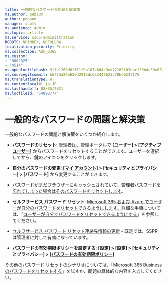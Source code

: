 ```yaml
---
title: 一般的なパスワードの問題と解決策
ms.author: pebaum
author: pebaum
manager: scotv
ms.audience: Admin
ms.topic: article
ms.service: o365-administration
ROBOTS: NOINDEX, NOFOLLOW
localization_priority: Priority
ms.collection: Adm_O365
ms.custom:
- "9002325"
- "4514"
ms.openlocfilehash: 9ffe1268d6ff51f9a187e8d4c9ed72169f03dbc120b4c89e852af2ff64195a04
ms.sourcegitcommit: b5f7da89a650d2915dc652449623c78be6247175
ms.translationtype: HT
ms.contentlocale: ja-JP
ms.lasthandoff: 08/05/2021
ms.locfileid: "54090777"
---
```

# <a name="common-password-issues-and-resolutions"></a>一般的なパスワードの問題と解決策

一般的なパスワードの問題と解決策をいくつか紹介します。

- **パスワードのリセット**: 管理者は、管理ポータルで **[ユーザー] > [[アクティブ ユーザー]](https://portal.office.com/adminportal/home#/users)** からパスワードをリセットすることができます。ユーザーを選択してから、鍵のアイコンをクリックします。

- **自分のパスワードの変更**: **[[マイ アカウント]](https://portal.office.com/account/#home) > [セキュリティとプライバシー] > [パスワード]** から変更することができます。

- [パスワードがまだブラウザーにキャッシュされていて、管理者パスワードを忘れてしまった場合はそのパスワードをリセットします](https://docs.microsoft.com/microsoft-365/admin/add-users/reset-passwords?view=o365-worldwide#reset-my-admin-password)。

- **セルフサービス パスワード リセット**: [Microsoft 365 および Azure でユーザーが自分のパスワードをリセットできるようにします。](https://portal.office.com/adminportal/home#/SettingsMultiPivot/:/Settings/L1/SelfServiceReset)詳細な手順については、「[ユーザーが自分でパスワードをリセットできるようにする](https://docs.microsoft.com/microsoft-365/admin/add-users/let-users-reset-passwords)」を参照してください。

- [セルフサービス パスワード リセット連絡先情報の更新](https://go.microsoft.com/fwlink/?linkid=849451) - 既定では、SSPR は管理者に対して有効になっています。 

- **パスワードの有効期限ポリシーを設定する**: **[設定] > [設定] > [セキュリティとプライバシー] > [[パスワードの有効期限ポリシー]](https://admin.microsoft.com/AdminPortal/Home#/SettingsMultiPivot/:/Settings/L1/PasswordPolicy)**

その他のパスワード リセットのシナリオについては、「[Microsoft 365 Business のパスワードをリセットする](https://docs.microsoft.com/microsoft-365/admin/add-users/reset-passwords)」を試すか、問題の具体的な内容を入力してください。
